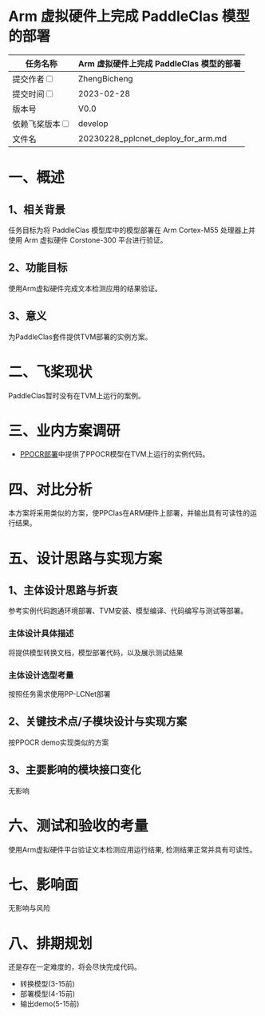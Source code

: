 # Arm 虚拟硬件上完成 PaddleClas 模型的部署

| 任务名称                                                     | Arm 虚拟硬件上完成 PaddleClas 模型的部署           | 
|----------------------------------------------------------|----------------------------------------|
| 提交作者<input type="checkbox" class="rowselector hidden">   | ZhengBicheng                           | 
| 提交时间<input type="checkbox" class="rowselector hidden">   | 2023-02-28                             | 
| 版本号                                                      | V0.0                                   | 
| 依赖飞桨版本<input type="checkbox" class="rowselector hidden"> | develop                                | 
| 文件名                                                      | 20230228_pplcnet_deploy_for_arm.md<br> | 

# 一、概述

## 1、相关背景

任务目标为将 PaddleClas 模型库中的模型部署在 Arm Cortex-M55 处理器上并使用 Arm 虚拟硬件 Corstone-300 平台进行验证。

## 2、功能目标

使用Arm虚拟硬件完成文本检测应用的结果验证。

## 3、意义

为PaddleClas套件提供TVM部署的实例方案。

# 二、飞桨现状

PaddleClas暂时没有在TVM上运行的案例。

# 三、业内方案调研

* [PPOCR部署](https://github.com/ArmDeveloperEcosystem/Paddle-examples-for-AVH/tree/main/OCR-example)中提供了PPOCR模型在TVM上运行的实例代码。

# 四、对比分析

本方案将采用类似的方案，使PPClas在ARM硬件上部署，并输出具有可读性的运行结果。


# 五、设计思路与实现方案

## 1、主体设计思路与折衷

参考实例代码跑通环境部署、TVM安装、模型编译、代码编写与测试等部署。

### 主体设计具体描述

将提供模型转换文档，模型部署代码，以及展示测试结果

### 主体设计选型考量

按照任务需求使用PP-LCNet部署


## 2、关键技术点/子模块设计与实现方案

按PPOCR demo实现类似的方案

## 3、主要影响的模块接口变化

无影响

# 六、测试和验收的考量

使用Arm虚拟硬件平台验证文本检测应用运行结果, 检测结果正常并具有可读性。

# 七、影响面

无影响与风险

# 八、排期规划

还是存在一定难度的，将会尽快完成代码。

* 转换模型(3-15前)
* 部署模型(4-15前)
* 输出demo(5-15前)

